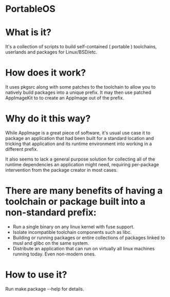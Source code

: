 # PortableOS


# What is it?

It's a collection of scripts to build self-contained ( portable ) toolchains, userlands and packages for Linux/BSD/etc.


# How does it work?

It uses pkgsrc along with some patches to the toolchain to allow you to natively build packages into a unique prefix.
It may then use patched AppImageKit to to create an AppImage out of the prefix.


# Why do it this way?

While AppImage is a great piece of software, it's usual use case it to package an application that had been built for
a standard location and tricking that application and its runtime environment into working in a different prefix.

It also seems to lack a general purpose solution for collecting all of the runtime dependencies an application might need,
requiring per-package intervention from the package creator in most cases.


# There are many benefits of having a toolchain or package built into a non-standard prefix:

- Run a single binary on any linux kernel with fuse support.
- Isolate incompatible toolchain components such as libc.
- Building or running packages or entire collections of packages linked to musl and glibc on the same system.
- Distribute an application that can run on virtually all linux machines running today. Even non-modern ones.



# How to use it?

Run make.package --help for details.

